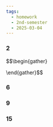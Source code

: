```yaml
---
tags:
  - homework
  - 2nd-semester
  - 2025-03-04
---
```


### 2

$$\begin{gather}

\end{gather}$$

### 6

### 9

### 15